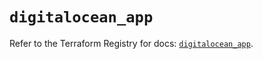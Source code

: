 # `digitalocean_app`

Refer to the Terraform Registry for docs: [`digitalocean_app`](https://registry.terraform.io/providers/digitalocean/digitalocean/2.50.0/docs/resources/app).

